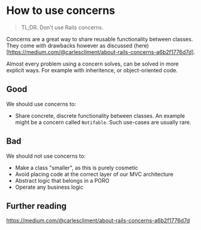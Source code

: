 # How to use concerns

> TL;DR. Don't use Rails concerns.

Concerns are a great way to share reusable functionality between classes. They come with drawbacks however as discussed (here)[https://medium.com/@carlescliment/about-rails-concerns-a6b2f1776d7d].

Almost every problem using a concern solves, can be solved in more explicit ways. For example with inheritence, or object-oriented code.

## Good

We should use concerns to:
- Share concrete, discrete functionality between classes. An example might be a concern called `Notifable`. Such use-cases are usually rare.

## Bad

We should not use concerns to:
- Make a class "smaller", as this is purely cosmetic
- Avoid placing code at the correct layer of our MVC architecture
- Abstract logic that belongs in a PORO
- Operate any business logic

## Further reading

https://medium.com/@carlescliment/about-rails-concerns-a6b2f1776d7d
